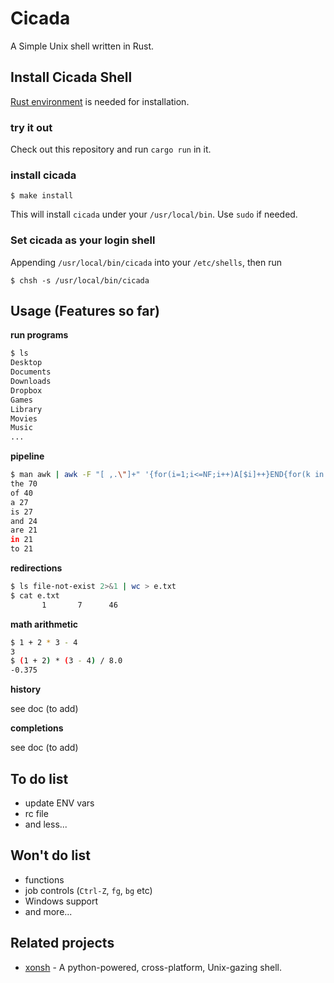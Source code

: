 # Cicada

A Simple Unix shell written in Rust.


## Install Cicada Shell

[Rust environment](https://rustup.rs/) is needed for installation.

### try it out

Check out this repository and run `cargo run` in it.

### install cicada

```
$ make install
```

This will install `cicada` under your `/usr/local/bin`. Use `sudo` if needed.

### Set cicada as your login shell

Appending `/usr/local/bin/cicada` into your `/etc/shells`, then run
```
$ chsh -s /usr/local/bin/cicada
```


## Usage (Features so far)

**run programs**

```bash
$ ls
Desktop
Documents
Downloads
Dropbox
Games
Library
Movies
Music
...
```

**pipeline**

```bash
$ man awk | awk -F "[ ,.\"]+" '{for(i=1;i<=NF;i++)A[$i]++}END{for(k in A)print k, A[k]}' | sort -k2nr | head -n8
the 70
of 40
a 27
is 27
and 24
are 21
in 21
to 21
```

**redirections**

```bash
$ ls file-not-exist 2>&1 | wc > e.txt
$ cat e.txt
       1       7      46
```

**math arithmetic**

```bash
$ 1 + 2 * 3 - 4
3
$ (1 + 2) * (3 - 4) / 8.0
-0.375
```

**history**

see doc (to add)

**completions**

see doc (to add)


## To do list

- update ENV vars
- rc file
- and less...


## Won't do list

- functions
- job controls (`Ctrl-Z`, `fg`, `bg` etc)
- Windows support
- and more...


## Related projects

- [xonsh](https://github.com/xonsh/xonsh) - A python-powered, cross-platform,
Unix-gazing shell.
